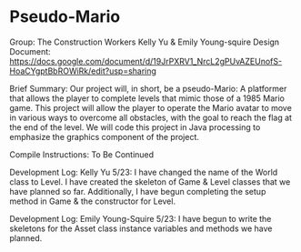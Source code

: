 # Pseudo-Mario

Group: The Construction Workers
Kelly Yu & Emily Young-squire
Design Document: https://docs.google.com/document/d/19JrPXRV1_NrcL2gPUvAZEUnofS-HoaCYgptBbROWiRk/edit?usp=sharing

Brief Summary:
    Our project will, in short, be a pseudo-Mario: A platformer that allows the player to complete levels that mimic those of a 1985 Mario game. This project will allow the player to operate the Mario avatar to move in various ways to overcome all obstacles, with the goal to reach the flag at the end of the level. We will code this project in Java processing to emphasize the graphics component of the project.

Compile Instructions:
    To Be Continued

Development Log:
    Kelly Yu
      5/23: I have changed the name of the World class to Level. I have created the skeleton of Game & Level classes that we have planned so far. Additionally, I have begun completing the setup method in Game & the constructor for Level.

Development Log: 
    Emily Young-Squire 
        5/23: I have begun to write the skeletons for the Asset class instance variables and methods we have planned.


